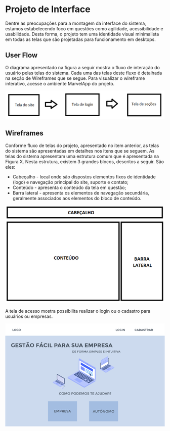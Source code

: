 
# Projeto de Interface

Dentre as preocupações para a montagem da interface do sistema, estamos estabelecendo foco em questões como agilidade, acessibilidade e usabilidade. Desta forma, o projeto tem uma identidade visual minimalista em todas as telas que são projetadas para funcionamento em desktops. 

## User Flow

O diagrama apresentado na figura a seguir mostra o fluxo de interação do usuário pelas telas do sistema. Cada uma das telas deste fluxo é detalhada na seção de Wireframes que se segue. Para visualizar o wireframe interativo, acesse o ambiente MarvelApp do projeto. 

<img src="/docs/img/userflow.png"/>

## Wireframes

Conforme fluxo de telas do projeto, apresentado no item anterior, as telas do sistema são apresentadas em detalhes nos itens que se seguem. As telas do sistema apresentam uma estrutura comum que é apresentada na Figura X. Nesta estrutura, existem 3 grandes blocos, descritos a seguir. São eles: 

- Cabeçalho - local onde são dispostos elementos fixos de identidade (logo) e navegação principal do site, suporte e contato; 
- Conteúdo - apresenta o conteúdo da tela em questão; 
- Barra lateral - apresenta os elementos de navegação secundária, geralmente associados aos elementos do bloco de conteúdo. 
 
<img src="/docs/img/wireframe.png"/>

A tela de acesso mostra possibilita realizar o login ou o cadastro para usuários ou empresas. 

<img src="/docs/img/tela home.png"/>


